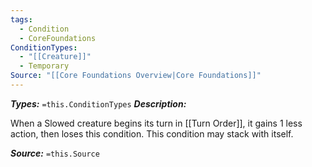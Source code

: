 ```yaml
---
tags:
  - Condition
  - CoreFoundations
ConditionTypes:
  - "[[Creature]]"
  - Temporary
Source: "[[Core Foundations Overview|Core Foundations]]"
---
```

***Types:*** `=this.ConditionTypes`
***Description:***

When a Slowed creature begins its turn in [[Turn Order]], it gains 1 less action, then loses this condition. This condition may stack with itself.

***Source:*** `=this.Source`